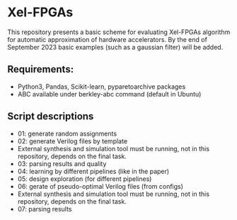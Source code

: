 # Xel-FPGAs
This repository presents a basic scheme for evaluating Xel-FPGAs algorithm for automatic approximation of hardware accelerators. By the end of September 2023 basic examples (such as a gaussian filter) will be added.

## Requirements:
- Python3, Pandas, Scikit-learn, pyparetoarchive packages
- ABC available under berkley-abc command (default in Ubuntu)

## Script descriptions
- 01: generate random assignments
- 02: generate Verilog files by template
- External synthesis and simulation tool must be running, not in this repository, depends on the final task.
- 03: parsing results and quality
- 04: learning by different pipelines (like in the paper)
- 05: design exploration (for different pipelines)
- 06: gerate of pseudo-optimal Verilog files (from configs)
- External synthesis and simulation tool must be running, not in this repository, depends on the final task.
- 07: parsing results
